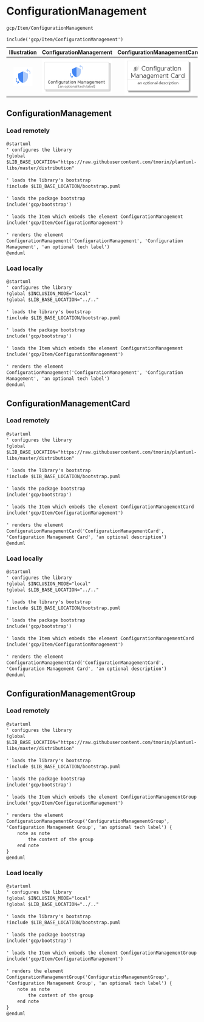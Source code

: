 # ConfigurationManagement


```text
gcp/Item/ConfigurationManagement
```

```text
include('gcp/Item/ConfigurationManagement')
```



| Illustration | ConfigurationManagement | ConfigurationManagementCard | ConfigurationManagementGroup |
| :---: | :---: | :---: | :---: |
| ![illustration for Illustration](../../gcp/Item/ConfigurationManagement.png) | ![illustration for ConfigurationManagement](../../gcp/Item/ConfigurationManagement.Local.png) | ![illustration for ConfigurationManagementCard](../../gcp/Item/ConfigurationManagementCard.Local.png) | ![illustration for ConfigurationManagementGroup](../../gcp/Item/ConfigurationManagementGroup.Local.png) |




## ConfigurationManagement

### Load remotely
```plantuml
@startuml
' configures the library
!global $LIB_BASE_LOCATION="https://raw.githubusercontent.com/tmorin/plantuml-libs/master/distribution"

' loads the library's bootstrap
!include $LIB_BASE_LOCATION/bootstrap.puml

' loads the package bootstrap
include('gcp/bootstrap')

' loads the Item which embeds the element ConfigurationManagement
include('gcp/Item/ConfigurationManagement')

' renders the element
ConfigurationManagement('ConfigurationManagement', 'Configuration Management', 'an optional tech label')
@enduml
```

### Load locally
```plantuml
@startuml
' configures the library
!global $INCLUSION_MODE="local"
!global $LIB_BASE_LOCATION="../.."

' loads the library's bootstrap
!include $LIB_BASE_LOCATION/bootstrap.puml

' loads the package bootstrap
include('gcp/bootstrap')

' loads the Item which embeds the element ConfigurationManagement
include('gcp/Item/ConfigurationManagement')

' renders the element
ConfigurationManagement('ConfigurationManagement', 'Configuration Management', 'an optional tech label')
@enduml
```

## ConfigurationManagementCard

### Load remotely
```plantuml
@startuml
' configures the library
!global $LIB_BASE_LOCATION="https://raw.githubusercontent.com/tmorin/plantuml-libs/master/distribution"

' loads the library's bootstrap
!include $LIB_BASE_LOCATION/bootstrap.puml

' loads the package bootstrap
include('gcp/bootstrap')

' loads the Item which embeds the element ConfigurationManagementCard
include('gcp/Item/ConfigurationManagement')

' renders the element
ConfigurationManagementCard('ConfigurationManagementCard', 'Configuration Management Card', 'an optional description')
@enduml
```

### Load locally
```plantuml
@startuml
' configures the library
!global $INCLUSION_MODE="local"
!global $LIB_BASE_LOCATION="../.."

' loads the library's bootstrap
!include $LIB_BASE_LOCATION/bootstrap.puml

' loads the package bootstrap
include('gcp/bootstrap')

' loads the Item which embeds the element ConfigurationManagementCard
include('gcp/Item/ConfigurationManagement')

' renders the element
ConfigurationManagementCard('ConfigurationManagementCard', 'Configuration Management Card', 'an optional description')
@enduml
```

## ConfigurationManagementGroup

### Load remotely
```plantuml
@startuml
' configures the library
!global $LIB_BASE_LOCATION="https://raw.githubusercontent.com/tmorin/plantuml-libs/master/distribution"

' loads the library's bootstrap
!include $LIB_BASE_LOCATION/bootstrap.puml

' loads the package bootstrap
include('gcp/bootstrap')

' loads the Item which embeds the element ConfigurationManagementGroup
include('gcp/Item/ConfigurationManagement')

' renders the element
ConfigurationManagementGroup('ConfigurationManagementGroup', 'Configuration Management Group', 'an optional tech label') {
    note as note
        the content of the group
    end note
}
@enduml
```

### Load locally
```plantuml
@startuml
' configures the library
!global $INCLUSION_MODE="local"
!global $LIB_BASE_LOCATION="../.."

' loads the library's bootstrap
!include $LIB_BASE_LOCATION/bootstrap.puml

' loads the package bootstrap
include('gcp/bootstrap')

' loads the Item which embeds the element ConfigurationManagementGroup
include('gcp/Item/ConfigurationManagement')

' renders the element
ConfigurationManagementGroup('ConfigurationManagementGroup', 'Configuration Management Group', 'an optional tech label') {
    note as note
        the content of the group
    end note
}
@enduml
```

